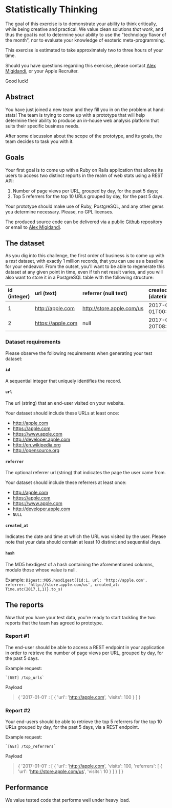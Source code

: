 # Statistically Thinking

The goal of this exercise is to demonstrate your ability to think critically,
while being creative and practical. We value clean solutions *that work*, and
thus the goal is not to determine your ability to use the "technology flavor of
the month", nor to evaluate your knowledge of esoteric meta-programming.

This exercise is estimated to take approximately two to three hours of your time.

Should you have questions regarding this exercise, please contact
[Alex Migidandi](mailto:migi@apple.com), or your Apple Recruiter.

Good luck!

## Abstract
You have just joined a new team and they fill you in on the problem at hand:
stats! The team is trying to come up with a prototype that will help determine
their ability to produce an in-house web analysis platform that suits their
specific business needs.

After some discussion about the scope of the prototype, and its goals, the team
decides to task you with it.

## Goals

Your first goal is to come up with a Ruby on Rails application that allows its users to
access two distinct reports in the realm of web stats using a REST API:

1. Number of page views per URL, grouped by day, for the past 5 days;
2. Top 5 referrers for the top 10 URLs grouped by day, for the past 5 days.

Your prototype should make use of Ruby, PostgreSQL, and any other gems you
determine necessary. Please, no GPL licenses.

The produced source code can be delivered via a public [Github](http://github.com)
repository or email to [Alex Migidandi](mailto:migi@apple.com).

## The dataset

As you dig into this challenge, the first order of business is to come up with a
*test* dataset, with exactly 1 million records, that you can use as a baseline
for your endeavor. From the outset, you'll want to be able to regenerate this
dataset at any given point in time, even if teh net result varies, and you will also
want to store it in a PostgreSQL table with the following structure:

| id (integer) | url (text)     | referrer (null text)   | created_at (datetime)     | hash (character(32))                   |
| :----------- | :---------------- | :------------------------ | :------------------------ | :------------------------------- |
| 1            | http://apple.com  | http://store.apple.com/us | 2017-01-01T00:00:00+00:00 | c5784530a4989491ab897f8d9d1555ad |
| 2            | https://apple.com | null                      | 2017-01-20T08:21:10+00:00 | da029aad12ad6e25f5035c6e4a18407a |

### Dataset requirements

Please observe the following requirements when generating your test dataset:

#### `id`

A sequential integer that uniquely identifies the record.

#### `url`

The url (string) that an end-user visited on your website.

Your dataset should include these URLs at least once:

* http://apple.com
* https://apple.com
* https://www.apple.com
* http://developer.apple.com
* http://en.wikipedia.org
* http://opensource.org

#### `referrer`

The optional referrer url (string) that indicates the page the user came from.

Your dataset should include these referrers at least once:

* http://apple.com
* https://apple.com
* https://www.apple.com
* http://developer.apple.com
* `NULL`

#### `created_at`
Indicates the date and time at which the URL was visited by the user. Please
note that your data should contain at least 10 distinct and sequential days.

#### `hash`
The MD5 hexdigest of a hash containing the aforementioned columns, modulo
those whose value is null. 

Example:
`Digest::MD5.hexdigest({id:1, url: 'http://apple.com', referrer: 'http://store.apple.com/us', created_at: Time.utc(2017,1,1)}.to_s)`

## The reports
Now that you have your test data, you're ready to start tackling the two
reports that the team has agreed to prototype.

### Report #1

The end-user should be able to access a REST endpoint in your application in
order to retrieve the number of page views per URL, grouped by day, for the past
5 days.

Example request:

	`[GET] /top_urls`

Payload
> { '2017-01-01' : [ { 'url': 'http://apple.com', 'visits': 100 } ] }

### Report #2

Your end-users should be able to retrieve the top 5 referrers for the top 10
URLs grouped by day, for the past 5 days, via a REST endpoint.

Example request:

	`[GET] /top_referrers`

Payload
> {
>	'2017-01-01' : [
>		{
>			'url': 'http://apple.com',
>			'visits': 100,
>			'referrers': [ { 'url': 'http://store.apple.com/us', 'visits': 10 } ]
>		}
>	]
>}

## Performance

We value tested code that performs well under heavy load.